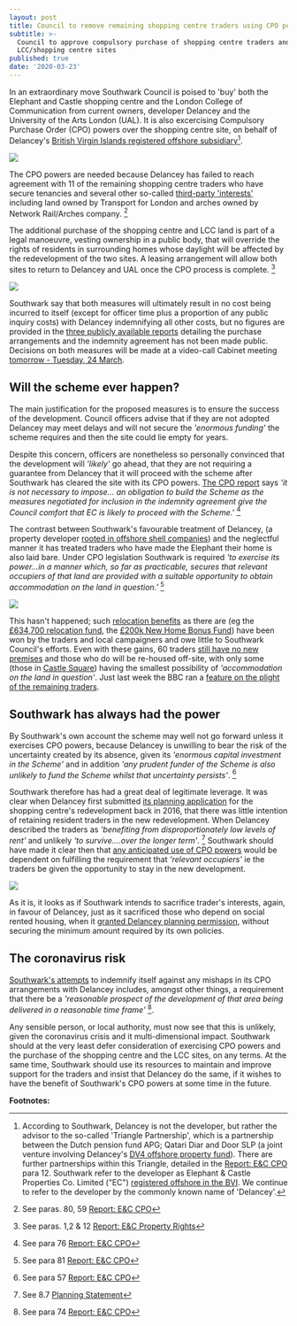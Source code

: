 ```yaml
---
layout: post
title: Council to remove remaining shopping centre traders using CPO powers
subtitle: >-
  Council to approve compulsory purchase of shopping centre traders and buy
  LCC/shopping centre sites
published: true
date: '2020-03-23'
---
```

In an extraordinary move Southwark Council is poised to 'buy' both the Elephant and Castle shopping centre and the London College of Communication from current owners, developer Delancey and the University of the Arts London (UAL).  It is also excercising Compulsory Purchase Order (CPO) powers over the shopping centre site, on behalf of Delancey's [British Virgin Islands registered offshore subsidiary](http://35percent.org/2014-05-05-manx-connections-the-off-shore-home-of-the-elephants-developers/)[^1].

![](http://35percent.org/images/elephant_castle.jpg)

The CPO powers are needed because Delancey has failed to reach agreement with 11 of the remaining shopping centre traders who have secure tenancies and several other so-called [third-party 'interests'](http://moderngov.southwark.gov.uk/documents/s88166/Appendix%20C.pdf) including land owned by Transport for London and arches owned by Network Rail/Arches company. [^2] 

The additional purchase of the shopping centre and LCC land is part of a legal manoeuvre, vesting ownership in a public body, that will override the rights of residents in surrounding homes whose daylight will be affected by the redevelopment of the two sites.  A leasing arrangement will allow both sites to return to Delancey and UAL once the CPO process is complete. [^3]

![](http://35percent.org/images/cposcreenshot.png)

Southwark say that both measures will ultimately result in no cost being incurred to itself (except for officer time plus a proportion of any public inquiry costs) with Delancey indemnifying all other costs, but no figures are provided in the [three publicly available reports](http://moderngov.southwark.gov.uk/ieListDocuments.aspx?CId=302&MId=6420&Ver=4) detailing the purchase arrangements and the indemnity agreement has not been made public. Decisions on both measures will be made at a video-call Cabinet meeting [tomorrow - Tuesday, 24 March](http://moderngov.southwark.gov.uk/ieListDocuments.aspx?CId=302&MId=6420&Ver=4).

## Will the scheme ever happen?

The main justification for the proposed measures is to ensure the success of the development.  Council officers advise that if they are not adopted Delancey may meet delays and will not secure the _'enormous funding'_ the scheme requires and then the site could lie empty for years.

Despite this concern, officers are nonetheless so personally convinced that the development will _'likely'_ go ahead, that they are not requiring a guarantee from Delancey that it will proceed with the scheme after Southwark has cleared the site with its CPO powers. 
[The CPO report](http://moderngov.southwark.gov.uk/documents/s88163/Report%20EC%20CPO.pdf) says _'it is not necessary to impose... an obligation to build the Scheme as the measures negotiated for inclusion in the indemnity agreement give the Council comfort that EC is likely to proceed with the Scheme.'_ [^4]

The contrast between Southwark's favourable treatment of Delancey, (a property developer [rooted in offshore shell companies](http://35percent.org/2014-05-05-manx-connections-the-off-shore-home-of-the-elephants-developers/)) and the neglectful manner it has treated traders who have made the Elephant their home is also laid bare.  Under CPO legislation Southwark is required _'to exercise its power...in a manner which, so far as practicable, secures that relevant occupiers of that land are provided with a suitable opportunity to obtain accommodation on the land in question.'_ [^5]  

![](http://35percent.org/img/Jamie-Ritblat-Cllr-Dora-Dixon-Fyle.jpg)

This hasn't happened; such [relocation benefits](https://www.southwark.gov.uk/regeneration/elephant-and-castle?chapter=20) as there are (eg the [£634,700 relocation fund](https://www.southwarknews.co.uk/news/developer-delancey-submits-plans-for-castle-square-temporary-home-for-elephant-traders/), the [£200k New Home Bonus Fund](http://moderngov.southwark.gov.uk/documents/s88157/Report%20EC%20Shopping%20Centre%20Progress.pdf)) have been won by the traders and local campaigners and owe little to Southwark Council's efforts. Even with these gains, 60 traders [still have no new premises](http://35percent.org/2020-01-20-elephant-traders-still-homeless/) and those who do will be re-housed off-site, with only some (those in [Castle Square](https://www.southwarknews.co.uk/news/developer-delancey-submits-plans-for-castle-square-temporary-home-for-elephant-traders/)) having the smallest possibility of _'accommodation on the land in question'_. Just last week the BBC ran a [feature on the plight of the remaining traders]((https://twitter.com/LatinElephant/status/1239870649851613185)).

## Southwark has always had the power

By Southwark's own account the scheme may well not go forward unless it exercises CPO powers, because Delancey is unwilling to bear the risk of the uncertainty created by its absence, given its _'enormous capital investment in the Scheme'_ and in addition _'any prudent funder of the Scheme is also unlikely to fund the Scheme whilst that uncertainty persists'_. [^6]

Southwark therefore has had a great deal of legitimate leverage.  It was clear when Delancey first submitted [its planning application](https://planning.southwark.gov.uk/online-applications-old/applicationDetails.do?activeTab=externalDocuments&keyVal=_STHWR_DCAPR_9569810) for the shopping centre's redevelopment back in 2016, that there was little intention of retaining resident traders in the new redevelopment.  When Delancey described the traders as _'benefiting from disproportionately low levels of rent'_ and unlikely _'to survive....over the longer term'_. [^7] Southwark should have made it clear then that [any anticipated use of CPO powers](http://35percent.org/2015-11-04-southwark-resolves-to-use-cpo-powers-for-shopping-centre-retailers/) would be dependent on fulfilling the requirement that _'relevant occupiers'_ ie the traders be given the opportunity to stay in the new development.

![](http://35percent.org/img/traderscomp.jpeg)

As it is, it looks as if Southwark intends to sacrifice trader's interests, again, in favour of Delancey, just as it sacrificed those who depend on social rented housing, when it [granted Delancey planning permission](http://35percent.org/2018-07-09-delancey/), without securing the minimum amount required by its own policies.

## The coronavirus risk

[Southwark's attempts](http://moderngov.southwark.gov.uk/documents/s88163/Report%20EC%20CPO.pdf) to indemnify itself against any mishaps in its CPO arrangements with Delancey includes, amongst other things, a requirement that there be a _'reasonable prospect of the development of that area being delivered in a reasonable time frame'_ [^8].

Any sensible person, or local authority, must now see that this is unlikely, given the coronavirus crisis and it multi-dimensional impact.  Southwark should at the very least defer consideration of exercising CPO powers and the purchase of the shopping centre and the LCC sites, on any terms. At the same time, Southwark should use its resources to maintain and improve support for the traders and insist that Delancey do the same, if it wishes to have the benefit of Southwark's CPO powers at some time in the future.

__Footnotes:__  

[^1]: According to Southwark, Delancey is not the developer, but rather the advisor to the so-called 'Triangle Partnership', which is a partnership between the Dutch pension fund APG; Qatari Diar and Door SLP (a joint venture involving Delancey's [DV4 offshore property fund](http://crappistmartin.github.io/images/PrivateEyeNo1311.pdf)). There are further partnerships within this Triangle, detailed in the [Report: E&C CPO](http://moderngov.southwark.gov.uk/documents/s88163/Report%20EC%20CPO.pdf) para 12.  Southwark refer to the developer as Elephant & Castle Properties Co. Limited ("EC") [registered offshore in the BVI](http://35percent.org/2014-05-05-manx-connections-the-off-shore-home-of-the-elephants-developers/).  We continue to refer to the developer by the commonly known name of 'Delancey'.

[^2]: See paras. 80, 59 [Report: E&C CPO](http://moderngov.southwark.gov.uk/documents/s88163/Report%20EC%20CPO.pdf)

[^3]: See paras. 1,2 & 12 [Report: E&C Property Rights](http://moderngov.southwark.gov.uk/documents/s88172/Report%20EC%20Property%20Rights.pdf)

[^4]: See para 76 [Report: E&C CPO](http://moderngov.southwark.gov.uk/documents/s88163/Report%20EC%20CPO.pdf)

[^5]: See para 81 [Report: E&C CPO](http://moderngov.southwark.gov.uk/documents/s88163/Report%20EC%20CPO.pdf)

[^6]: See para 57 [Report: E&C CPO](http://moderngov.southwark.gov.uk/documents/s88163/Report%20EC%20CPO.pdf)

[^7]: See 8.7 [Planning Statement](http://planbuild.southwark.gov.uk/documents/?GetDocument=%7b%7b%7b!LnbCaTCiMmUoN4H%2fUA2yyg%3d%3d!%7d%7d%7d)

[^8]: See para 74 [Report: E&C CPO](http://moderngov.southwark.gov.uk/documents/s88163/Report%20EC%20CPO.pdf)
